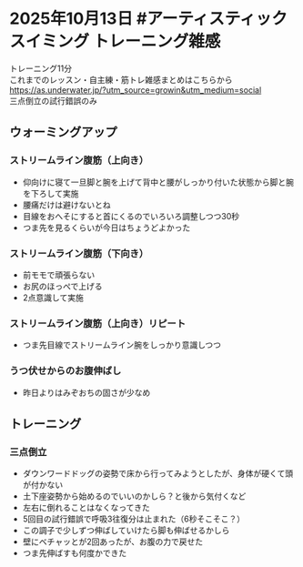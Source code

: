 # 2025年10月13日 #アーティスティックスイミング トレーニング雑感
トレーニング11分  
これまでのレッスン・自主練・筋トレ雑感まとめはこちらから  
https://as.underwater.jp/?utm_source=growin&utm_medium=social  
三点倒立の試行錯誤のみ
## ウォーミングアップ
### ストリームライン腹筋（上向き）
- 仰向けに寝て一旦脚と腕を上げて背中と腰がしっかり付いた状態から脚と腕を下ろして実施
- 腰痛だけは避けないとね
- 目線をおへそにすると首にくるのでいろいろ調整しつつ30秒
- つま先を見るくらいが今日はちょうどよかった
### ストリームライン腹筋（下向き）
- 前モモで頑張らない
- お尻のほっぺで上げる
- 2点意識して実施
### ストリームライン腹筋（上向き）リピート
- つま先目線でストリームライン腕をしっかり意識しつつ
### うつ伏せからのお腹伸ばし
- 昨日よりはみぞおちの固さが少なめ
## トレーニング
### 三点倒立
- ダウンワードドッグの姿勢で床から行ってみようとしたが、身体が硬くて頭が付かない
- 土下座姿勢から始めるのでいいのかしら？と後から気付くなど
- 左右に倒れることはなくなってきた
- 5回目の試行錯誤で呼吸3往復分は止まれた（6秒そこそこ？）
- この調子で少しずつ伸ばしていけたら脚も伸ばせるかしら
- 壁にベチャッとが2回あったが、お腹の力で戻せた
- つま先伸ばすも何度かできた